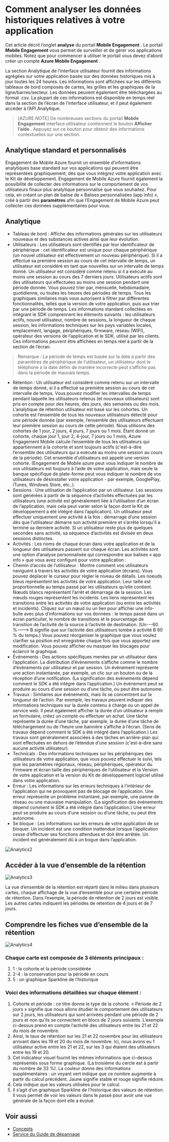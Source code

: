 <properties
   pageTitle="Interface utilisateur de l’Engagement de Mobile Azure - Analytique"
   description="Découvrez comment analyser les données historiques relatives à votre application à l’aide d’Azure Mobile Engagement"
   services="mobile-engagement"
   documentationCenter=""
   authors="piyushjo"
   manager="dwrede"
   editor=""/>

<tags
   ms.service="mobile-engagement"
   ms.devlang="na"
   ms.topic="article"
   ms.tgt_pltfrm="mobile-multiple"
   ms.workload="mobile"
   ms.date="08/19/2016"
   ms.author="piyushjo"/>

# <a name="how-to-analyze-historical-data-about-your-application"></a>Comment analyser les données historiques relatives à votre application

Cet article décrit l’onglet **analyse** du portail **Mobile Engagement** . Le portail **Mobile Engagement** vous permet de surveiller et de gérer vos applications mobiles. Notez que pour commencer à utiliser le portail vous devez d’abord créer un compte **Azure Mobile Engagement** .


La section Analytique de l’interface utilisateur fournit des informations agrégées sur votre application basée sur des données historiques mis à jour toutes les 24 heures. Les informations sont affichées sur les différents tableaux de bord composés de cartes, les grilles et les graphiques de la ligne/barres/secteur. Les données peuvent également être téléchargées au format .csv. La plupart de ces informations est disponible en temps réel dans la section de l’écran de l’interface utilisateur, et il peut également accéder à l’API Analytique.

>[AZURE.NOTE] De nombreuses sections du portail **Mobile Engagement** interface utilisateur contiennent le bouton **Afficher l’aide** . Appuyez sur ce bouton pour obtenir des informations contextuelles sur une section.

## <a name="standard-and-custom-analytics"></a>Analytique standard et personnalisés

Engagement de Mobile Azure fournit un ensemble d’informations analytiques base standard sur vos applications qui peuvent être représentées graphiquement, dès que vous intégrez votre application avec le Kit de développement. Engagement de Mobile Azure fournit également la possibilité de collecter des informations sur le comportement de vos utilisateurs finaux plus analytique personnalisé que vous souhaitez. Pour cela, en créant un plan de balise de « Balises personnalisées (app info) », créé à partir des **paramètres** afin que l’Engagement de Mobile Azure peut collecter ces données supplémentaires pour vous.



## <a name="analytics"></a>Analytique
- Tableau de bord : Affiche des informations générales sur les utilisateurs nouveaux et des substances actives ainsi que leur évolution.
- Utilisateurs : Les utilisateurs sont identifiés par leur identificateur de périphérique : cet identificateur est unique pour chaque périphérique (un nouvel utilisateur est effectivement un nouveau périphérique). Si il a effectué sa première session au cours de cet intervalle de temps, un utilisateur est considéré en tant que nouvelles sur un intervalle de temps donné. Un utilisateur est considéré comme retenu si il a exécuté au moins une session au cours des 7 derniers jours. Utilisateurs actifs sont des utilisateurs qui effectuées au moins une session pendant une période donnée. Vous pouvez trier par, mensuelle, hebdomadaire, quotidienne, ou toutes les heures des périodes de temps. Tous les graphiques similaires mais vous autorisent à filtrer par différentes fonctionnalités, telles que la version de votre application, puis aux trier par une période de temps. Les informations standard collectées en intégrant le SDK comprennent les éléments suivants : les utilisateurs actifs, nouvel utilisateur, nombre de sessions, la longueur de chaque session, les informations techniques sur les pays variables locales, emplacement, langage, périphériques, firmware, réseau (WIFI), opérateur des versions de l’application et le SDK, utilisé par les clients. Ces informations peuvent être affichées en temps réel à partir de la section de l’écran.

> Remarque : La période de temps est basée sur la date à partir des paramètres de périphérique de l’utilisateur, un utilisateur dont le téléphone a la date défini de manière incorrecte peut s’affiche pas dans la période de mauvais temps.

- Rétention : Un utilisateur est considéré comme retenu sur un intervalle de temps donné, si il a effectué sa première session au cours de cet intervalle de temps. Vous pouvez modifier les intervalles de temps pendant laquelle les utilisateurs retenus (et nouveaux utilisateurs) sont pris en compte pour des heures, des jours, des semaines ou des mois. L’analytique de rétention utilisateur est basé sur les cohortes. Un cohorte est l’ensemble de tous les nouveaux utilisateurs détecté pour une période donnée (par exemple, l’ensemble des utilisateurs effectuant leur première session au cours de cette période). Nous utilisons des cohortes de 1 jour, 2 jours, 4 jours, 7 jours ou 1 mois. Étant donné un cohorte, chaque jour 1, jour 2, 4-jour, 7 jours ou 1 mois, Azure Engagement Mobile calcule l’ensemble de tous les utilisateurs qui appartiennent à la cohorte et sont toujours actifs (c'est-à-dire l’ensemble des utilisateurs qui a exécuté au moins une session au cours de la période). Cet ensemble d’utilisateurs est appelé une version cohorte. (Engagement de Mobile azure peut vous indiquer le nombre de vos utilisateurs est toujours à l’aide de votre application, mais seule la banque spécifique de plate-forme peut vous indiquer le nombre de vos utilisateurs de désinstaller votre application - par exemple, GooglePlay, iTunes, Windows Store, etc..).
- Sessions : Une utilisation de l’application par un utilisateur. Les sessions sont générées à partir de la séquence d’activités effectuées par les utilisateurs (une activité est généralement liée à l’utilisation d’un écran de l’application, mais cela peut varier selon la façon dont le Kit de développement a été intégré dans l’application). Un utilisateur peut effectuer uniquement une activité à la fois : démarrage d’une session dès que l’utilisateur démarre son activité première et s’arrête lorsqu’il a terminé sa dernière activité. Si un utilisateur reste plus de quelques secondes sans activité, sa séquence d’activités est divisée en deux sessions distinctes.
- Activités : Les noms de chaque écran dans votre application et de la longueur des utilisateurs passent sur chaque écran. Les activités sont une option d’analyse personnalisée qui correspondre aux balises « app info » que vous avez configuré pour votre application :
- Chemin d’accès de l’utilisateur : Montre comment vos utilisateurs naviguent à travers les activités de votre application (écrans). Vous pouvez déplacer le curseur pour régler le niveau de détails. Les noeuds bleus représentent les activités de votre application. Leur taille est proportionnelle au temps passé par les utilisateurs qu’elle contient. Nœuds blancs représentent l’arrêt et démarrage de la session. Les nœuds rouges représentent les incidents. Les liens représentent les transitions entre les activités de votre application (ou entre les activités et incidents). Cliquez sur un nœud ou un lien pour afficher une info-bulle avec plus d’informations sur vos données : le temps passé dans un écran particulier, le nombre de transitions et le pourcentage de transition de l’activité de la source à l’activité de destination. (Un---60 %---> B signifie que sur l’activité des utilisateurs tombe à activité B 60 % du temps.) Vous pouvez réorganiser le graphique que vous voulez clarifier sa position est enregistrée chaque fois que vous apportez une modification. Vous pouvez afficher ou masquer les blocages pour éclaircir le graphique.
- Événements : Des actions spécifiques menées par un utilisateur dans l’application. La distribution d’événements s’affiche comme le nombre d’événements par utilisateur et par session. Un événement représente une action instantanée, par exemple, un clic sur un bouton ou de la réception d’une notification. (La signification des événements dépend comment le SDK a été intégré dans l’application.) Un événement peut se produire au cours d’une session ou d’une tâche, ou peut être autonome.
- Travaux : Similaires aux événements, mais ils se concentrent sur la longueur de l’action. Par exemple, les travaux peuvent indiquer des informations techniques sur la durée contenu à charge ou un appel de service web. Il peut également afficher la durée d’un utilisateur à remplir un formulaire, créez un compte ou effectuer un achat. Une tâche représente la durée d’une tâche, par exemple, la durée d’une tâche de téléchargement ou de l’heure une bannière s’affiche à l’écran. (Sens de travaux dépend comment le SDK a été intégré dans l’application.) Les travaux sont généralement associées à des tâches en arrière-plan qui sont effectuées en dehors de l’étendue d’une session (c'est-à-dire sans aucune activité utilisateur).
- Technicals : Des informations techniques sur les périphériques des utilisateurs de votre application, que vous pouvez effectuer le suivi, tels que les paramètres régionaux, réseau, périphériques, opérateur du Firmware et écran taille des périphériques de l’utilisateur et la Version de votre application et la version du Kit de développement logiciel utilisé dans votre application.
- Erreur : Les informations sur les erreurs techniques à l’intérieur de l’application qui ne provoquent pas de blocage de l’application. Une erreur représente un problème instantané, par exemple, une panne de réseau ou une mauvaise manipulation. (La signification des événements dépend comment le SDK a été intégré dans l’application.) Une erreur peut se produire au cours d’une session ou d’une tâche, ou peut être autonome.
- Se bloque : Les informations sur les erreurs de votre application de se bloquer. Un incident est une condition inattendue lorsque l’application cesse d’effectuer ses fonctions attendues et doit être arrêtée. Un incident est généralement dû à un bogue dans l’application.

![Analytics2][11]

## <a name="accessing-the-retention-overview"></a>Accéder à la vue d’ensemble de la rétention
![Analytics3][12]

La vue d’ensemble de la rétention est réparti dans le milieu dans plusieurs cartes, chaque affichage de la vue d’ensemble pour une certaine période de rétention. Dans l’exemple, la période de rétention de 2 jours est visible. Les autres cartes indiquent les périodes de rétention de 4 jours et de 7 jours.

## <a name="understanding-the-retention-overview-cards"></a>Comprendre les fiches vue d’ensemble de la rétention
![Analytics4][13]

### <a name="each-card-is-composed-of-3-main-parts"></a>Chaque carte est composée de 3 éléments principaux :
1. 1 : la cohorte et la période considérée
2. 2-4 : la conservation pour la période en cours
3. 5 : un graphique Sparkline de l’historique

### <a name="here-is-detailed-information-about-each-element"></a>Voici des informations détaillées sur chaque élément :
1.    Cohorte et période : ce titre donne le type de la cohorte. « Période de 2 jours » signifie que nous allons étudier le comportement des utilisateurs sur 2 jours, les utilisateurs qui sont arrivées pendant une période de 2 jours et non qu’ils se connectent en blocs de 2 jours suivants. L’exemple ci-dessus prend en compte l’activité des utilisateurs entre les 21 et 22 du mois de novembre.
2.    Ainsi, le taux de rétention sur les 21 et 22 novembre pour les utilisateurs arrivant dans les 19 et 20 du mois de novembre. Ici, nous avons eu 1 utilisateur active entre les 21 et 22, sur les 3 qui étaient des utilisateurs entre les 19 et 20.
3.    Cet indicateur visuel fournit les mêmes informations que ci-dessus représentés sous forme graphique. (La troisième du cercle est à partir du nombre de 33 %). La couleur donne des informations supplémentaires : un voyant vert indique que ce nombre augmente à partir du calcul précédent. Jaune signifie stable et rouge signifie réduire.
4.    Cela indique que les valeurs utilisées pour le calcul.
5.    Il s’agit d’un graphique Sparkline de l’historique des valeurs de rétention. Il vous permet de voir les valeurs dans le passé pour avoir une vue générale de la façon dont elle a évolué.


## <a name="see-also"></a>Voir aussi

- [Concepts][Link 6]
- [Service du Guide de dépannage][Link 24]

<!--Image references-->
[1]: ./media/mobile-engagement-user-interface-navigation/navigation1.png
[2]: ./media/mobile-engagement-user-interface-home/home1.png
[3]: ./media/mobile-engagement-user-interface-home/home2.png
[4]: ./media/mobile-engagement-user-interface-home/home3.png
[5]: ./media/mobile-engagement-user-interface-home/home4.png
[6]: ./media/mobile-engagement-user-interface-home/home5.png
[7]: ./media/mobile-engagement-user-interface-my-account/myaccount1.png
[8]: ./media/mobile-engagement-user-interface-my-account/myaccount2.png
[9]: ./media/mobile-engagement-user-interface-my-account/myaccount3.png
[10]: ./media/mobile-engagement-user-interface-analytics/analytics1.png
[11]: ./media/mobile-engagement-user-interface-analytics/analytics2.png
[12]: ./media/mobile-engagement-user-interface-analytics/analytics3.png
[13]: ./media/mobile-engagement-user-interface-analytics/analytics4.png
[14]: ./media/mobile-engagement-user-interface-monitor/monitor1.png
[15]: ./media/mobile-engagement-user-interface-monitor/monitor2.png
[16]: ./media/mobile-engagement-user-interface-monitor/monitor3.png
[17]: ./media/mobile-engagement-user-interface-monitor/monitor4.png
[18]: ./media/mobile-engagement-user-interface-reach/reach1.png
[19]: ./media/mobile-engagement-user-interface-reach/reach2.png
[20]: ./media/mobile-engagement-user-interface-reach-campaign/Reach-Campaign1.png
[21]: ./media/mobile-engagement-user-interface-reach-campaign/Reach-Campaign2.png
[22]: ./media/mobile-engagement-user-interface-reach-campaign/Reach-Campaign3.png
[23]: ./media/mobile-engagement-user-interface-reach-campaign/Reach-Campaign4.png
[24]: ./media/mobile-engagement-user-interface-reach-campaign/Reach-Campaign5.png
[25]: ./media/mobile-engagement-user-interface-reach-campaign/Reach-Campaign6.png
[26]: ./media/mobile-engagement-user-interface-reach-campaign/Reach-Campaign7.png
[27]: ./media/mobile-engagement-user-interface-reach-campaign/Reach-Campaign8.png
[28]: ./media/mobile-engagement-user-interface-reach-campaign/Reach-Campaign9.png
[29]: ./media/mobile-engagement-user-interface-reach-criterion/Reach-Criterion1.png
[30]: ./media/mobile-engagement-user-interface-reach-content/Reach-Content1.png
[31]: ./media/mobile-engagement-user-interface-reach-content/Reach-Content2.png
[32]: ./media/mobile-engagement-user-interface-reach-content/Reach-Content3.png
[33]: ./media/mobile-engagement-user-interface-reach-content/Reach-Content4.png
[34]: ./media/mobile-engagement-user-interface-dashboard/dashboard1.png
[35]: ./media/mobile-engagement-user-interface-segments/segments1.png
[36]: ./media/mobile-engagement-user-interface-segments/segments2.png
[37]: ./media/mobile-engagement-user-interface-segments/segments3.png
[38]: ./media/mobile-engagement-user-interface-segments/segments4.png
[39]: ./media/mobile-engagement-user-interface-segments/segments5.png
[40]: ./media/mobile-engagement-user-interface-segments/segments6.png
[41]: ./media/mobile-engagement-user-interface-segments/segments7.png
[42]: ./media/mobile-engagement-user-interface-segments/segments8.png
[43]: ./media/mobile-engagement-user-interface-segments/segments9.png
[44]: ./media/mobile-engagement-user-interface-segments/segments10.png
[45]: ./media/mobile-engagement-user-interface-segments/segments11.png
[46]: ./media/mobile-engagement-user-interface-settings/settings1.png
[47]: ./media/mobile-engagement-user-interface-settings/settings2.png
[48]: ./media/mobile-engagement-user-interface-settings/settings3.png
[49]: ./media/mobile-engagement-user-interface-settings/settings4.png
[50]: ./media/mobile-engagement-user-interface-settings/settings5.png
[51]: ./media/mobile-engagement-user-interface-settings/settings6.png
[52]: ./media/mobile-engagement-user-interface-settings/settings7.png
[53]: ./media/mobile-engagement-user-interface-settings/settings8.png
[54]: ./media/mobile-engagement-user-interface-settings/settings9.png
[55]: ./media/mobile-engagement-user-interface-settings/settings10.png
[56]: ./media/mobile-engagement-user-interface-settings/settings11.png
[57]: ./media/mobile-engagement-user-interface-settings/settings12.png
[58]: ./media/mobile-engagement-user-interface-settings/settings13.png

<!--Link references-->
[Link 1]: mobile-engagement-user-interface.md
[Link 2]: mobile-engagement-troubleshooting-guide.md
[Link 3]: mobile-engagement-how-tos.md
[Link 4]: http://go.microsoft.com/fwlink/?LinkID=525553
[Link 5]: http://go.microsoft.com/fwlink/?LinkID=525554
[Link 6]: http://go.microsoft.com/fwlink/?LinkId=525555
[Link 7]: https://account.windowsazure.com/PreviewFeatures
[Link 8]: https://social.msdn.microsoft.com/Forums/azure/home?forum=azuremobileengagement
[Link 9]: http://azure.microsoft.com/services/mobile-engagement/
[Link 10]: http://azure.microsoft.com/documentation/services/mobile-engagement/
[Link 11]: http://azure.microsoft.com/pricing/details/mobile-engagement/
[Link 12]: mobile-engagement-user-interface-navigation.md
[Link 13]: mobile-engagement-user-interface-home.md
[Link 14]: mobile-engagement-user-interface-my-account.md
[Link 15]: mobile-engagement-user-interface-analytics.md
[Link 16]: mobile-engagement-user-interface-monitor.md
[Link 17]: mobile-engagement-user-interface-reach.md
[Link 18]: mobile-engagement-user-interface-segments.md
[Link 19]: mobile-engagement-user-interface-dashboard.md
[Link 20]: mobile-engagement-user-interface-settings.md
[Link 21]: mobile-engagement-troubleshooting-guide-analytics.md
[Link 22]: mobile-engagement-troubleshooting-guide-apis.md
[Link 23]: mobile-engagement-troubleshooting-guide-push-reach.md
[Link 24]: mobile-engagement-troubleshooting-guide-service.md
[Link 25]: mobile-engagement-troubleshooting-guide-sdk.md
[Link 26]: mobile-engagement-troubleshooting-guide-sr-info.md
[Link 27]: ../mobile-engagement-how-tos-first-push.md
[Link 28]: ../mobile-engagement-how-tos-test-campaign.md
[Link 29]: ../mobile-engagement-how-tos-personalize-push.md
[Link 30]: ../mobile-engagement-how-tos-differentiate-push.md
[Link 31]: ../mobile-engagement-how-tos-schedule-campaign.md
[Link 32]: ../mobile-engagement-how-tos-text-view.md
[Link 33]: ../mobile-engagement-how-tos-web-view.md
